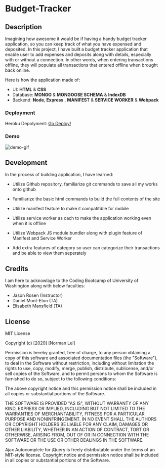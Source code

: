# Budget-Tracker

## Description

Imagining how awesome it would be if having a handy budget tracker application, so you can keep track of what you have expensed and deposited. In this project, I have built a budget tracker application that enable user to add expenses and deposits along with details, especially with or without a connection. In other words, when entering transactions offline, they will populate all transactions that entered offline when brought back online.

Here is how the application made of:
* UI: **HTML** & **CSS**
* Database: **MONGO** & **MONGOOSE SCHEMA** & **IndexDB**
* Backend: **Node**, **Express** , **MANIFEST** & **SERVICE WORKER** & **Webpack**


### Deployment

Heroku Depolyment: [Go Deploy!](https://budget-tracker-norman.herokuapp.com/)


### Demo


![demo-gif](public/images/demo.gif)


## Development

In the process of building application, I have learned:
* Utilize Github repository, familiarize git commands to save all my works onto github

* Familiarize the basic html commands to build the full contents of the site

* Utilize manifest feature to make it compatitible for mobile

* Utilize service worker as cach to make the application working even when it is offline

* Utilize Webpack JS module bundler along with plugin feature of Manifest and Service Worker

* Add extra features of category so user can categorize their transactions and be able to view them seperately


## Credits 

I am here to acknowlage to the Coding Bootcamp of University of Washington along with below faculties:
* Jason Rosen (Instructor)
* Daniel Mont-Eton (TA)
* Elisabeth Mansfield (TA)


## License
MIT License

Copyright (c) [2020] [Norman Lei]

Permission is hereby granted, free of charge, to any person obtaining a copy
of this software and associated documentation files (the "Software"), to deal
in the Software without restriction, including without limitation the rights
to use, copy, modify, merge, publish, distribute, sublicense, and/or sell
copies of the Software, and to permit persons to whom the Software is
furnished to do so, subject to the following conditions:

The above copyright notice and this permission notice shall be included in all
copies or substantial portions of the Software.

THE SOFTWARE IS PROVIDED "AS IS", WITHOUT WARRANTY OF ANY KIND, EXPRESS OR
IMPLIED, INCLUDING BUT NOT LIMITED TO THE WARRANTIES OF MERCHANTABILITY,
FITNESS FOR A PARTICULAR PURPOSE AND NONINFRINGEMENT. IN NO EVENT SHALL THE
AUTHORS OR COPYRIGHT HOLDERS BE LIABLE FOR ANY CLAIM, DAMAGES OR OTHER
LIABILITY, WHETHER IN AN ACTION OF CONTRACT, TORT OR OTHERWISE, ARISING FROM,
OUT OF OR IN CONNECTION WITH THE SOFTWARE OR THE USE OR OTHER DEALINGS IN THE
SOFTWARE.

Ajax Autocomplete for jQuery is freely distributable under the terms of an MIT-style license.
Copyright notice and permission notice shall be included in all copies or substantial portions of the Software.

